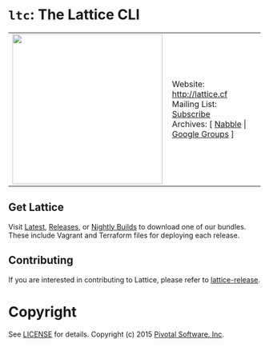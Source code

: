 # `ltc`: The Lattice CLI

<table width="100%">
  <tr>
    <td>
      <a href="http://lattice.cf"><img src="https://raw.githubusercontent.com/cloudfoundry-incubator/lattice-release/master/lattice.png" align="left" width="300" ></a>
    </td>
    <td>
      Website: <a href="http://lattice.cf">http://lattice.cf</a><br>
      Mailing List: <a href="https://lists.cloudfoundry.org/mailman/listinfo/cf-lattice">Subscribe</a><br>
      Archives: [ <a href="http://cf-lattice.70370.x6.nabble.com/">Nabble</a> | <a href="https://groups.google.com/a/cloudfoundry.org/forum/#!forum/lattice">Google Groups</a> ]
    </td>
  </tr>
</table>

## Get Lattice

Visit [Latest](https://github.com/cloudfoundry-incubator/lattice-release/releases/latest), [Releases](https://github.com/cloudfoundry-incubator/lattice-release/releases), or [Nightly Builds](https://lattice.s3.amazonaws.com/nightly/index.html) to download one of our bundles. These include Vagrant and Terraform files for deploying each release.

## Contributing

If you are interested in contributing to Lattice, please refer to [lattice-release](https://github.com/cloudfoundry-incubator/lattice-release/blob/master/CONTRIBUTING.md).

# Copyright

See [LICENSE](LICENSE) for details.
Copyright (c) 2015 [Pivotal Software, Inc](http://www.pivotal.io/).
